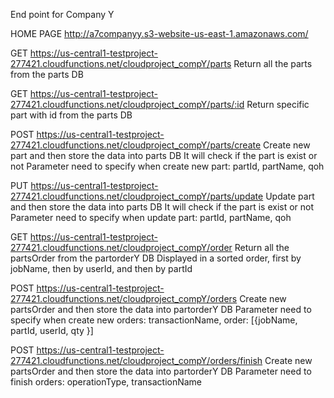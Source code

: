 End point for Company Y

HOME PAGE
http://a7companyy.s3-website-us-east-1.amazonaws.com/

GET https://us-central1-testproject-277421.cloudfunctions.net/cloudproject_compY/parts
Return all the parts from the parts DB

GET https://us-central1-testproject-277421.cloudfunctions.net/cloudproject_compY/parts/:id
Return specific part with id from the parts DB

POST https://us-central1-testproject-277421.cloudfunctions.net/cloudproject_compY/parts/create
Create new part and then store the data into parts DB
It will check if the part is exist or not
Parameter need to specify when create new part: partId, partName, qoh

PUT https://us-central1-testproject-277421.cloudfunctions.net/cloudproject_compY/parts/update
Update part and then store the data into parts DB
It will check if the part is exist or not
Parameter need to specify when update part: partId, partName, qoh

GET https://us-central1-testproject-277421.cloudfunctions.net/cloudproject_compY/order
Return all the partsOrder from the partorderY DB
Displayed in a sorted order, first by jobName, then by userId, and then by partId

POST https://us-central1-testproject-277421.cloudfunctions.net/cloudproject_compY/orders
Create new partsOrder and then store the data into partorderY DB
Parameter need to specify when create new orders: transactionName, order: [{jobName, partId, userId, qty }]

POST https://us-central1-testproject-277421.cloudfunctions.net/cloudproject_compY/orders/finish
Create new partsOrder and then store the data into partorderY DB
Parameter need to finish orders: operationType, transactionName
